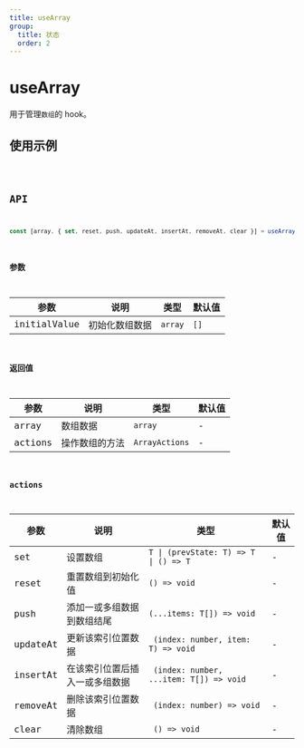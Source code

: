 ```yaml
---
title: useArray
group:
  title: 状态
  order: 2
---
```


# useArray

用于管理`数组`的 hook。

## 使用示例

<code src="../../src/hooks/src/useArray/demo/base" />

## API

```ts
const [array, { set, reset, push, updateAt, insertAt, removeAt, clear }] = useArray(initialValue: []);
```

### 参数

| 参数         | 说明           | 类型    | 默认值 |
| ------------ | -------------- | ------- | ------ |
| initialValue | 初始化数组数据 | `array` | `[]`   |

### 返回值

| 参数    | 说明           | 类型           | 默认值 |
| ------- | -------------- | -------------- | ------ |
| array   | 数组数据       | `array`        | -      |
| actions | 操作数组的方法 | `ArrayActions` | -      |

### actions

| 参数     | 说明                           | 类型                                     | 默认值 |
| -------- | ------------------------------ | ---------------------------------------- | ------ |
| set      | 设置数组                       | `T \| (prevState: T) => T \| () => T`    | -      |
| reset    | 重置数组到初始化值             | `() => void`                             | -      |
| push     | 添加一或多组数据到数组结尾     | `(...items: T[]) => void`                | -      |
| updateAt | 更新该索引位置数据             | ` (index: number, item: T) => void`      | -      |
| insertAt | 在该索引位置后插入一或多组数据 | ` (index: number, ...item: T[]) => void` | -      |
| removeAt | 删除该索引位置数据             | ` (index: number) => void`               | -      |
| clear    | 清除数组                       | ` () => void`                            | -      |
